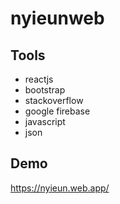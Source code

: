 # nyieunweb

## Tools
* reactjs
* bootstrap
* stackoverflow
* google firebase
* javascript
* json

## Demo
https://nyieun.web.app/
